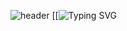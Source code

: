 ![header](https://capsule-render.vercel.app/api?type=Waving&color=gradient&height=400&section=header&text=Hello!-nl-my%20name%20is%20suhyun!&fontAlignY=35&reversal=true) 
[[![Typing SVG](https://readme-typing-svg.demolab.com/demo/?weight=900&duration=3000&color=13D3F7&multiline=true&random=true&lines=I+develop+responsive+web+pages+tailored+to+enhance+user+experience)
